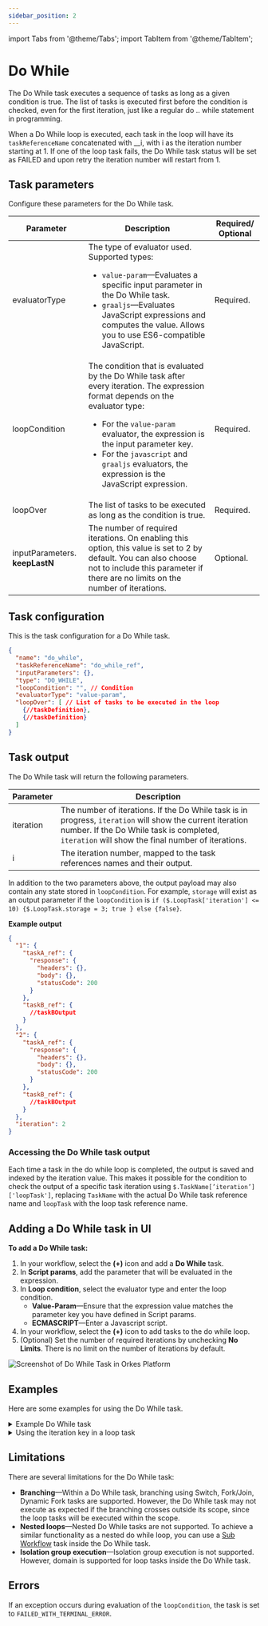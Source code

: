 ```yaml
---
sidebar_position: 2
---
```


import Tabs from '@theme/Tabs';
import TabItem from '@theme/TabItem';

# Do While

The Do While task executes a sequence of tasks as long as a given condition is true. The list of tasks is executed first before the condition is checked, even for the first iteration, just like a regular do .. while statement in programming.

When a Do While loop is executed, each task in the loop will have its `taskReferenceName` concatenated with __i, with i as the iteration number starting at 1. If one of the loop task fails, the Do While task status will be set as FAILED and upon retry the iteration number will restart from 1.

## Task parameters

Configure these parameters for the Do While task.

| Parameter     | Description                                                                                                                                                                                                | Required/ Optional |
| ------------- | ---------------------------------------------------------------------------------------------------------------------------------------------------------------------------------------------------------- | ------------- |
| evaluatorType | The type of evaluator used. Supported types: <ul><li>`value-param`—Evaluates a specific input parameter in the Do While task.</li><li>`graaljs`—Evaluates JavaScript expressions and computes the value. Allows you to use ES6-compatible JavaScript.</li></ul> | Required. |
| loopCondition    | The condition that is evaluated by the Do While task after every iteration. The expression format depends on the evaluator type:<ul><li>For the `value-param` evaluator, the expression is the input parameter key.</li><li>For the `javascript` and `graaljs` evaluators, the expression is the JavaScript expression. </li></ul> | Required. |
| loopOver | The list of tasks to be executed as long as the condition is true.   | Required. |
| inputParameters. **keepLastN**   | The number of required iterations. On enabling this option, this value is set to 2 by default. You can also choose not to include this parameter if there are no limits on the number of iterations.    | Optional. |

## Task configuration

This is the task configuration for a Do While task.

```json
{
  "name": "do_while",
  "taskReferenceName": "do_while_ref",
  "inputParameters": {},
  "type": "DO_WHILE",
  "loopCondition": "", // Condition
  "evaluatorType": "value-param",
  "loopOver": [ // List of tasks to be executed in the loop
    {//taskDefinition}, 
    {//taskDefinition}
  ]
}
```

## Task output
The Do While task will return the following parameters.

| Parameter     | Description                                                                                                                                                                                                |
| ------------- | ---------------------------------------------------------------------------------------------------------------------------------------------------------------------------------------------------------- |
| iteration | The number of iterations. If the Do While task is in progress, `iteration` will show the current iteration number. If the Do While task is completed, `iteration` will show the final number of iterations. | 
| i | The iteration number, mapped to the task references names and their output. | 

In addition to the two parameters above, the output payload may also contain any state stored in `loopCondition`. For example, `storage` will exist as an output parameter if the `loopCondition` is `if ($.LoopTask['iteration'] <= 10) {$.LoopTask.storage = 3; true } else {false}`.

**Example output**

``` json
{
  "1": {
    "taskA_ref": {
      "response": {
        "headers": {},
        "body": {},
        "statusCode": 200
      }
    },
    "taskB_ref": {
      //taskBOutput
    }
  },
  "2": {
    "taskA_ref": {
      "response": {
        "headers": {},
        "body": {},
        "statusCode": 200
      }
    },
    "taskB_ref": {
      //taskBOutput
    }
  },
  "iteration": 2
}
```
### Accessing the Do While task output

Each time a task in the do while loop is completed, the output is saved and indexed by the iteration value. This makes it possible for the condition to check the output of a specific task iteration using `$.TaskName[’iteration’]['loopTask']`, replacing `TaskName` with the actual Do While task reference name and `loopTask` with the loop task reference name.

## Adding a Do While task in UI
**To add a Do While task:**
1. In your workflow, select the **(+)** icon and add a **Do While** task.
2. In **Script params**, add the parameter that will be evaluated in the expression.
3. In **Loop condition**, select the evaluator type and enter the loop condition.
    - **Value-Param**—Ensure that the expression value matches the parameter key you have defined in Script params.
    - **ECMASCRIPT**—Enter a Javascript script.
4. In your workflow, select the **(+)** icon to add tasks to the do while loop.
5. (Optional) Set the number of required iterations by unchecking **No Limits**. There is no limit on the number of iterations by default.

<p><img src="/content/img/Task-References/do_while_task_reference.png" alt="Screenshot of Do While Task in Orkes Platform"/></p>

## Examples
Here are some examples for using the Do While task.


<details><summary>Example Do While task</summary>
<p>

```json
{
  "name": "Loop Task",
  "taskReferenceName": "LoopTask",
  "type": "DO_WHILE",
  "inputParameters": {
    "value": "${workflow.input.value}"
  },
  "loopCondition": "if ( ($.LoopTask['iteration'] < $.value ) || ( $.first_task['response']['body'] > 10)) { false; } else { true; }",
  "loopOver": [
    {
      "name": "first task",
      "taskReferenceName": "first_task",
      "inputParameters": {
        "http_request": {
          "uri": "http://localhost:8082",
          "method": "POST"
        }
      },
      "type": "HTTP"
    },
    {
      "name": "second task",
      "taskReferenceName": "second_task",
      "inputParameters": {
        "http_request": {
          "uri": "http://localhost:8082",
          "method": "POST"
        }
      },
      "type": "HTTP"
    }
  ]
}
```

When executed successfully, the above Do While task will produce the following execution JSON, assuming three iterations occurred:

```json
{
  "taskType": "DO_WHILE",
  "outputData": {
    "iteration": 3,
    "1": {
      "first_task": {
        "response": {},
        "headers": {
          "Content-Type": "application/json"
        }
      },
      "second_task": {
        "response": {},
        "headers": {
          "Content-Type": "application/json"
        }
      }
    },
    "2": {
      "first_task": {
        "response": {},
        "headers": {
          "Content-Type": "application/json"
        }
      },
      "second_task": {
        "response": {},
        "headers": {
          "Content-Type": "application/json"
        }
      }
    },
    "3": {
      "first_task": {
        "response": {},
        "headers": {
          "Content-Type": "application/json"
        }
      },
      "second_task": {
        "response": {},
        "headers": {
          "Content-Type": "application/json"
        }
      }
    }
  }
}
```
</p>
</details>

<details><summary>Using the iteration key in a loop task</summary>
<p>
Sometimes, you may want to use the Do While iteration value/counter inside your loop tasks. In this example, an API call is made to a GitHub repository to get all stargazers and each iteration increases the pagination.

The Do While task’s `taskReferenceName` is "get_all_stars_loop_ref". To evaluate the current iteration, the parameter `$.get_all_stars_loop_ref['iteration']` is used in the `loopCondition`. In the HTTP task embedded in the loop, `${get_all_stars_loop_ref.output.iteration}` is used to define which page of results the API should return.


```json
{
  "name": "get_all_stars",
  "taskReferenceName": "get_all_stars_loop_ref",
  "inputParameters": {
    "stargazers": "4000"
  },
  "type": "DO_WHILE",
  "loopCondition": "if ($.get_all_stars_loop_ref['iteration'] < Math.ceil($.stargazers/100)) { true; } else { false; }",
  "loopOver": [
    {
      "name": "100_stargazers",
      "taskReferenceName": "hundred_stargazers_ref",
      "inputParameters": {
        "counter": "${get_all_stars_loop_ref.output.iteration}",
        "http_request": {
          "uri": "https://api.github.com/repos/conductor-oss/conductor/stargazers?page=${get_all_stars_loop_ref.output.iteration}&per_page=100",
          "method": "GET",
          "headers": {
            "Authorization": "token ${workflow.input.gh_token}",
            "Accept": "application/vnd.github.v3.star+json"
          }
        }
      },
      "type": "HTTP",
    }
  ]
}
```

</p>
</details>

## Limitations

There are several limitations for the Do While task:
- **Branching**—Within a Do While task, branching using Switch, Fork/Join, Dynamic Fork tasks are supported. However, the Do While task may not execute as expected if the branching crosses outside its scope, since the loop tasks will be executed within the scope.
- **Nested loops**—Nested Do While tasks are not supported. To achieve a similar functionality as a nested do while loop, you can use a [Sub Workflow](./sub-workflow) task inside the Do While task.
- **Isolation group execution**—Isolation group execution is not supported. However, domain is supported for loop tasks inside the Do While task.

## Errors
If an exception occurs during evaluation of the `loopCondition`, the task is set to `FAILED_WITH_TERMINAL_ERROR`.
